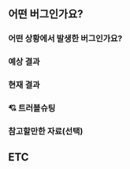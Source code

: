 ## 어떤 버그인가요?
<!--어떤 버그인지 간결하게 설명해주세요-->

### 어떤 상황에서 발생한 버그인가요? 
<!--(가능하면) Given-When-Then 형식으로 서술해주세요-->

### 예상 결과
<!--예상했던 정상적인 결과가 어떤 것이었는지 설명해주세요-->

### 현재 결과
<!--비정상적인 결과가 어떤 것이었는지 설명해주세요-->

### 💘 트러블슈팅

### 참고할만한 자료(선택)

## ETC
<!--기타사항에 대해 작성해주세요!-->
